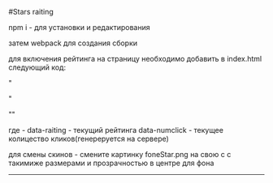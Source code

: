 ﻿#Stars raiting

npm i - для установки и редактирования

затем webpack для создания сборки

для включения рейтинга на страницу необходимо добавить в index.html следующий код: 

"<div id="control_stars" data-raiting='0.6' data-numclick='3' ></div>"
   
"<script type="text/javascript" src="dist/stars-raiting.js"></script>" 

где - data-raiting - текущий рейтинга
      data-numclick - текущее колицество кликов(генереруется на сервере)
	  
для смены скинов - смените картинку foneStar.png на свою c с такимиже размерами  и прозрачностью в центре для фона	  

***


